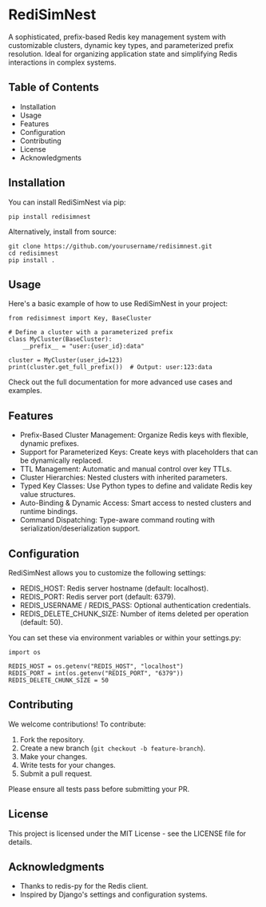 # RediSimNest

A sophisticated, prefix-based Redis key management system with customizable clusters, dynamic key types, and parameterized prefix resolution. Ideal for organizing application state and simplifying Redis interactions in complex systems.

## Table of Contents
- Installation
- Usage
- Features
- Configuration
- Contributing
- License
- Acknowledgments

## Installation

You can install RediSimNest via pip:

    pip install redisimnest

Alternatively, install from source:

    git clone https://github.com/yourusername/redisimnest.git
    cd redisimnest
    pip install .

## Usage

Here's a basic example of how to use RediSimNest in your project:

    from redisimnest import Key, BaseCluster

    # Define a cluster with a parameterized prefix
    class MyCluster(BaseCluster):
        __prefix__ = "user:{user_id}:data"

    cluster = MyCluster(user_id=123)
    print(cluster.get_full_prefix())  # Output: user:123:data

Check out the full documentation for more advanced use cases and examples.

## Features

- Prefix-Based Cluster Management: Organize Redis keys with flexible, dynamic prefixes.
- Support for Parameterized Keys: Create keys with placeholders that can be dynamically replaced.
- TTL Management: Automatic and manual control over key TTLs.
- Cluster Hierarchies: Nested clusters with inherited parameters.
- Typed Key Classes: Use Python types to define and validate Redis key value structures.
- Auto-Binding & Dynamic Access: Smart access to nested clusters and runtime bindings.
- Command Dispatching: Type-aware command routing with serialization/deserialization support.

## Configuration

RediSimNest allows you to customize the following settings:

- REDIS_HOST: Redis server hostname (default: localhost).
- REDIS_PORT: Redis server port (default: 6379).
- REDIS_USERNAME / REDIS_PASS: Optional authentication credentials.
- REDIS_DELETE_CHUNK_SIZE: Number of items deleted per operation (default: 50).

You can set these via environment variables or within your settings.py:

    import os

    REDIS_HOST = os.getenv("REDIS_HOST", "localhost")
    REDIS_PORT = int(os.getenv("REDIS_PORT", "6379"))
    REDIS_DELETE_CHUNK_SIZE = 50

## Contributing

We welcome contributions! To contribute:

1. Fork the repository.
2. Create a new branch (`git checkout -b feature-branch`).
3. Make your changes.
4. Write tests for your changes.
5. Submit a pull request.

Please ensure all tests pass before submitting your PR.

## License

This project is licensed under the MIT License - see the LICENSE file for details.

## Acknowledgments

- Thanks to redis-py for the Redis client.
- Inspired by Django's settings and configuration systems.
